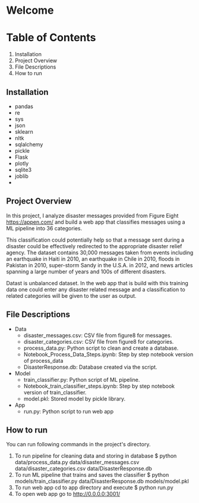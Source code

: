 # Welcome
# Table of Contents
  1. Installation
  2. Project Overview
  3. File Descriptions
  4. How to run

## Installation

  - pandas
  - re
  - sys
  - json
  - sklearn
  - nltk
  - sqlalchemy
  - pickle
  - Flask
  - plotly
  - sqlite3
  - joblib
  - 
## Project Overview

In this project, I analyze disaster messages provided from Figure Eight https://appen.com/ and build a web app that classifies messages using a ML pipeline into 36 categories.

This classification could potentially help so that a message sent during a disaster could be effectively redirected to the appropriate disaster relief agency. The dataset contains 30,000 messages taken from events including an earthquake in Haiti in 2010, an earthquake in Chile in 2010, floods in Pakistan in 2010, super-storm Sandy in the U.S.A. in 2012, and news articles spanning a large number of years and 100s of different disasters.

Datast is unbalanced dataset. In the web app that is build with this training data one could enter any disaster related message and a classification to related categories will be given to the user as output.

## File Descriptions

- Data
  - disaster_messages.csv: CSV file from figure8 for messages.
  - disaster_categories.csv: CSV file from figure8 for categories.
  - process_data.py: Python script to clean and create a database.
  - Notebook_Process_Data_Steps.ipynb: Step by step notebook version of process_data
  - DisasterResponse.db: Database created via the script.
- Model
  - train_classifier.py: Python script of ML pipeline.
  - Notebook_train_classifier_steps.ipynb: Step by step notebook version of train_classifier.
  - model.pkl: Stored model by pickle library.
- App
  - run.py: Python script to run web app

## How to run

You can run following commands in the project's directory.

  1. To run pipeline for cleaning data and storing in database
$ python data/process_data.py data/disaster_messages.csv data/disaster_categories.csv data/DisasterResponse.db
  2. To run ML pipeline that trains and saves the classifier 
$ python models/train_classifier.py data/DisasterResponse.db models/model.pkl
  3. To run web app cd to app directory and execute
$ python run.py
  4. To open web app go to http://0.0.0.0:3001/





